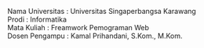 Nama Universitas : Universitas Singaperbangsa Karawang <br>
Prodi : Informatika <br>
Mata Kuliah : Freamwork Pemograman Web <br>
Dosen Pengampu : Kamal Prihandani, S.Kom., M.Kom. <br>
